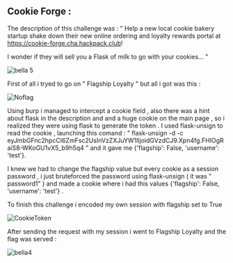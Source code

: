 ## Cookie  Forge :

The description of this challenge was :
" Help a new local cookie bakery startup shake down their new online ordering and loyalty rewards portal at https://cookie-forge.cha.hackpack.club!

I wonder if they will sell you a Flask of milk to go with your cookies... "

![bella 5](https://user-images.githubusercontent.com/59454895/85864768-3db60200-b7c5-11ea-952d-4d1f70872df4.PNG)

First of all i tryed to go on " Flagship Loyalty " but all i got was this : 

![Noflag](https://user-images.githubusercontent.com/59454895/85865093-aac99780-b7c5-11ea-82b9-5bcfb1a9da42.PNG)

Using burp i managed to intercept a cookie field , also there was a hint about flask in the description and and  a huge cookie on the main page , so i realized they were using flask to generate the token . I used flask-unsign to read the cookie , launching this comand :
" flask-unsign -d -c eyJmbGFnc2hpcCI6ZmFsc2UsInVzZXJuYW1lIjoidGVzdCJ9.Xpn4fg.FHIOgRaiS8-WKoGU1vX5_b9h5q4 " and it gave me {'flagship': False, 'username': 'test'}.

I knew we had to change the flagship value  but every cookie as a session password , i just bruteforced the password using flask-unsign ( it was " password1" ) and made a cookie where i had this values {'flagship': False, 'username': 'test'} .



To finish this challenge  i encoded my own session with flagship set to True

![CookieToken](https://user-images.githubusercontent.com/59454895/85865297-f8de9b00-b7c5-11ea-9088-dbeb39d9aadc.PNG)

After sending the request with my session i went to Flagship Loyalty and the flag was served :

![bella4](https://user-images.githubusercontent.com/59454895/85866326-82429d00-b7c7-11ea-8aef-d028385476e7.PNG)
